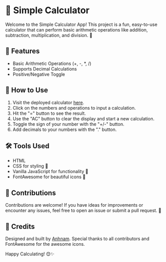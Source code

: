 # 🧮 Simple Calculator

Welcome to the Simple Calculator App! This project is a fun, easy-to-use calculator that can perform basic arithmetic operations like addition, subtraction, multiplication, and division. 🎉

## 🌟 Features

- Basic Arithmetic Operations (+, -, *, /)
- Supports Decimal Calculations
- Positive/Negative Toggle

## 🚀 How to Use

1. Visit the deployed calculator [here](https://anlegi.github.io/calculator/).
2. Click on the numbers and operations to input a calculation.
3. Hit the "=" button to see the result.
4. Use the "AC" button to clear the display and start a new calculation.
5. Toggle the sign of your number with the "+/-" button.
6. Add decimals to your numbers with the "." button.

## 🛠️ Tools Used

- HTML
- CSS for styling 🎨
- Vanilla JavaScript for functionality 🤖
- FontAwesome for beautiful icons 🌟

## 🤝 Contributions

Contributions are welcome! If you have ideas for improvements or encounter any issues, feel free to open an issue or submit a pull request. 🙌

## 💖 Credits

Designed and built by [Anhnam](https://github.com/anlegi). Special thanks to all contributors and FontAwesome for the awesome icons.

Happy Calculating! 😊✨
